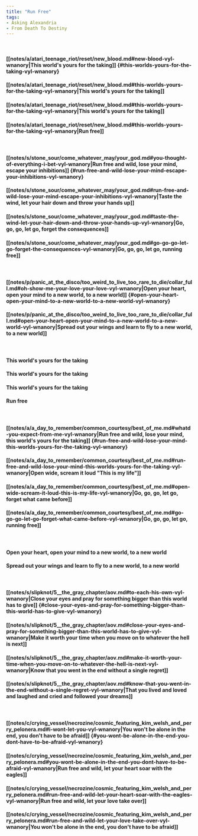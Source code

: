```yaml
---
title: "Run Free"
tags:
- Asking Alexandria
- From Death To Destiny
---
```

&nbsp;
#### [[notes/a/atari_teenage_riot/reset/new_blood.md#new-blood-vyl-wnanory|This world's yours for the taking]] {#this-worlds-yours-for-the-taking-vyl-wnanory}
#### [[notes/a/atari_teenage_riot/reset/new_blood.md#this-worlds-yours-for-the-taking-vyl-wnanory|This world's yours for the taking]]
#### [[notes/a/atari_teenage_riot/reset/new_blood.md#this-worlds-yours-for-the-taking-vyl-wnanory|This world's yours for the taking]]
#### [[notes/a/atari_teenage_riot/reset/new_blood.md#this-worlds-yours-for-the-taking-vyl-wnanory|Run free]]
&nbsp;
#### [[notes/s/stone_sour/come_whatever_may/your_god.md#you-thought-of-everything-i-bet-vyl-wnanory|Run free and wild, lose your mind, escape your inhibitions]] {#run-free-and-wild-lose-your-mind-escape-your-inhibitions-vyl-wnanory}
#### [[notes/s/stone_sour/come_whatever_may/your_god.md#run-free-and-wild-lose-your-mind-escape-your-inhibitions-vyl-wnanory|Taste the wind, let your hair down and throw your hands up]]
#### [[notes/s/stone_sour/come_whatever_may/your_god.md#taste-the-wind-let-your-hair-down-and-throw-your-hands-up-vyl-wnanory|Go, go, go, let go, forget the consequences]]
#### [[notes/s/stone_sour/come_whatever_may/your_god.md#go-go-go-let-go-forget-the-consequences-vyl-wnanory|Go, go, go, let go, running free]]
&nbsp;
#### [[notes/p/panic_at_the_disco/too_weird_to_live_too_rare_to_die/collar_full.md#oh-show-me-your-love-your-love-vyl-wnanory|Open your heart, open your mind to a new world, to a new world]] {#open-your-heart-open-your-mind-to-a-new-world-to-a-new-world-vyl-wnanory}
#### [[notes/p/panic_at_the_disco/too_weird_to_live_too_rare_to_die/collar_full.md#open-your-heart-open-your-mind-to-a-new-world-to-a-new-world-vyl-wnanory|Spread out your wings and learn to fly to a new world, to a new world]]
&nbsp;
#### This world's yours for the taking
#### This world's yours for the taking
#### This world's yours for the taking
#### Run free
&nbsp;
#### [[notes/a/a_day_to_remember/common_courtesy/best_of_me.md#whatd-you-expect-from-me-vyl-wnanory|Run free and wild, lose your mind, this world's yours for the taking]] {#run-free-and-wild-lose-your-mind-this-worlds-yours-for-the-taking-vyl-wnanory}
#### [[notes/a/a_day_to_remember/common_courtesy/best_of_me.md#run-free-and-wild-lose-your-mind-this-worlds-yours-for-the-taking-vyl-wnanory|Open wide, scream it loud "This is my life"]]
#### [[notes/a/a_day_to_remember/common_courtesy/best_of_me.md#open-wide-scream-it-loud-this-is-my-life-vyl-wnanory|Go, go, go, let go, forget what came before]]
#### [[notes/a/a_day_to_remember/common_courtesy/best_of_me.md#go-go-go-let-go-forget-what-came-before-vyl-wnanory|Go, go, go, let go, running free]]
&nbsp;
#### Open your heart, open your mind to a new world, to a new world
#### Spread out your wings and learn to fly to a new world, to a new world
&nbsp;
#### [[notes/s/slipknot/5__the_gray_chapter/aov.md#to-each-his-own-vyl-wnanory|Close your eyes and pray for something bigger than this world has to give]] {#close-your-eyes-and-pray-for-something-bigger-than-this-world-has-to-give-vyl-wnanory}
#### [[notes/s/slipknot/5__the_gray_chapter/aov.md#close-your-eyes-and-pray-for-something-bigger-than-this-world-has-to-give-vyl-wnanory|Make it worth your time when you move on to whatever the hell is next]]
#### [[notes/s/slipknot/5__the_gray_chapter/aov.md#make-it-worth-your-time-when-you-move-on-to-whatever-the-hell-is-next-vyl-wnanory|Know that you went in the end without a single regret]]
#### [[notes/s/slipknot/5__the_gray_chapter/aov.md#know-that-you-went-in-the-end-without-a-single-regret-vyl-wnanory|That you lived and loved and laughed and cried and followed your dreams]]
&nbsp;
#### [[notes/c/crying_vessel/necrozine/cosmic_featuring_kim_welsh_and_perry_pelonera.md#i-wont-let-you-vyl-wnanory|You won't be alone in the end, you don't have to be afraid]] {#you-wont-be-alone-in-the-end-you-dont-have-to-be-afraid-vyl-wnanory}
#### [[notes/c/crying_vessel/necrozine/cosmic_featuring_kim_welsh_and_perry_pelonera.md#you-wont-be-alone-in-the-end-you-dont-have-to-be-afraid-vyl-wnanory|Run free and wild, let your heart soar with the eagles]]
#### [[notes/c/crying_vessel/necrozine/cosmic_featuring_kim_welsh_and_perry_pelonera.md#run-free-and-wild-let-your-heart-soar-with-the-eagles-vyl-wnanory|Run free and wild, let your love take over]]
#### [[notes/c/crying_vessel/necrozine/cosmic_featuring_kim_welsh_and_perry_pelonera.md#run-free-and-wild-let-your-love-take-over-vyl-wnanory|You won't be alone in the end, you don't have to be afraid]]
